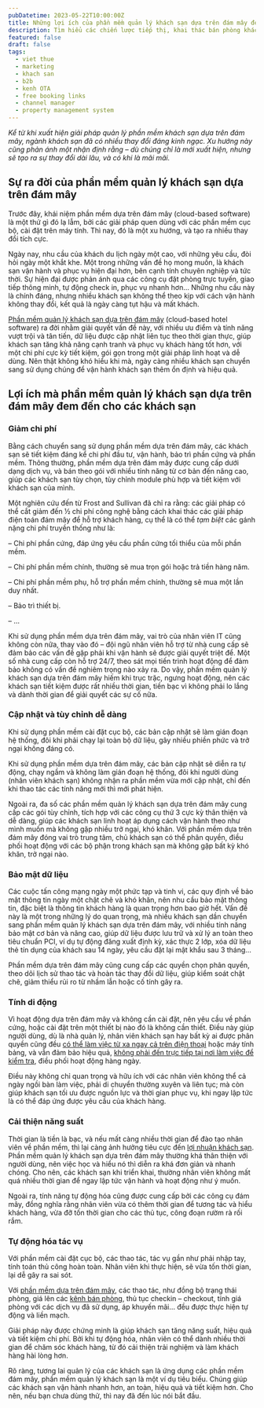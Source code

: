 ```yaml
---
pubDatetime: 2023-05-22T10:00:00Z
title: Những lợi ích của phần mềm quản lý khách sạn dựa trên đám mây đem đến cho các khách sạn
description: Tìm hiểu các chiến lược tiếp thị, khai thác bán phòng khách sạn hiệu quả trong chuỗi bài viết sau của nhavantuonglai để áp dụng và đem lại hiệu quả thiết thực cho giải pháp của bạn.
featured: false
draft: false
tags:
  - viet thue
  - marketing
  - khach san
  - b2b
  - kenh OTA
  - free booking links
  - channel manager
  - property management system
---
```


_Kể từ khi xuất hiện giải pháp quản lý phần mềm khách sạn dựa trên đám mây, ngành khách sạn đã có nhiều thay đổi đáng kinh ngạc. Xu hướng này cũng phản ánh một nhận định rằng – dù chúng chỉ là mới xuất hiện, nhưng sẽ tạo ra sự thay đổi dài lâu, và có khi là mãi mãi._

## Sự ra đời của phần mềm quản lý khách sạn dựa trên đám mây

Trước đây, khái niệm phần mềm dựa trên đám mây (cloud-based software) là một thứ gì đó lạ lẫm, bởi các giải pháp quen dùng với các phần mềm cục bộ, cài đặt trên máy tính. Thì nay, đó là một xu hướng, và tạo ra nhiều thay đổi tích cực.

Ngày nay, nhu cầu của khách du lịch ngày một cao, với những yêu cầu, đòi hỏi ngày một khắt khe. Một trong những vấn đề họ mong muốn, là khách sạn vận hành và phục vụ hiện đại hơn, bên cạnh tính chuyên nghiệp và tức thời. Sự hiện đại được phản ánh qua các công cụ đặt phòng trực tuyến, giao tiếp thông minh, tự động check in, phục vụ nhanh hơn… Những nhu cầu này là chính đáng, nhưng nhiều khách sạn không thể theo kịp với cách vận hành không thay đổi, kết quả là ngày càng tụt hậu và mất khách.

[Phần mềm quản lý khách sạn dựa trên đám mây](https://nhavantuonglai.com/posts/) (cloud-based hotel software) ra đời nhằm giải quyết vấn đề này, với nhiều ưu điểm và tính năng vượt trội và tân tiến, dữ liệu được cập nhật liên tục theo thời gian thực, giúp khách sạn tăng khả năng cạnh tranh và phục vụ khách hàng tốt hơn, với một chi phí cực kỳ tiết kiệm, gói gọn trong một giải pháp linh hoạt và dễ dùng. Nên thật không khó hiểu khi mà, ngày càng nhiều khách sạn chuyển sang sử dụng chúng để vận hành khách sạn thêm ổn định và hiệu quả.

## Lợi ích mà phần mềm quản lý khách sạn dựa trên đám mây đem đến cho các khách sạn

### Giảm chi phí

Bằng cách chuyển sang sử dụng phần mềm dựa trên đám mây, các khách sạn sẽ tiết kiệm đáng kể chi phí đầu tư, vận hành, bảo trì phần cứng và phần mềm. Thông thường, phần mềm dựa trên đám mây được cung cấp dưới dạng dịch vụ, và bán theo gói với nhiều tính năng từ cơ bản đến nâng cao, giúp các khách sạn tùy chọn, tùy chỉnh module phù hợp và tiết kiệm với khách sạn của mình.

Một nghiên cứu đến từ Frost and Sullivan đã chỉ ra rằng: các giải pháp có thể cắt giảm đến ½ chi phí công nghệ bằng cách khai thác các giải pháp điện toán đám mây để hỗ trợ khách hàng, cụ thể là có thể _tạm biệt_ các gánh nặng chi phí truyền thống như là:

– Chi phí phần cứng, đáp ứng yêu cầu phần cứng tối thiểu của mỗi phần mềm.

– Chi phí phần mềm chính, thường sẽ mua trọn gói hoặc trả tiền hàng năm.

– Chi phí phần mềm phụ, hỗ trợ phần mềm chính, thường sẽ mua một lần duy nhất.

– Bảo trì thiết bị.

– …

Khi sử dụng phần mềm dựa trên đám mây, vai trò của nhân viên IT cũng không còn nữa, thay vào đó – đội ngũ nhân viên hỗ trợ từ nhà cung cấp sẽ đảm bảo các vấn đề gặp phải khi vận hành sẽ được giải quyết triệt để. Một số nhà cung cấp còn hỗ trợ 24/7, theo sát mọi tiến trình hoạt động để đảm bảo không có vấn đề nghiêm trọng nào xảy ra. Do vậy, phần mềm quản lý khách sạn dựa trên đám mây hiếm khi trục trặc, ngưng hoạt động, nên các khách sạn tiết kiệm được rất nhiều thời gian, tiền bạc vì không phải lo lắng và dành thời gian để giải quyết các sự cố nữa.

### Cập nhật và tùy chỉnh dễ dàng

Khi sử dụng phần mềm cài đặt cục bộ, các bản cập nhật sẽ làm gián đoạn hệ thống, đôi khi phải chạy lại toàn bộ dữ liệu, gây nhiều phiền phức và trở ngại không đáng có.

Khi sử dụng phần mềm dựa trên đám mây, các bản cập nhật sẽ diễn ra tự động, chạy ngầm và không làm gián đoạn hệ thống, đôi khi người dùng (nhân viên khách sạn) không nhận ra phần mềm vừa mới cập nhật, chỉ đến khi thao tác các tính năng mới thì mới phát hiện.

Ngoài ra, đa số các phần mềm quản lý khách sạn dựa trên đám mây cung cấp các gói tùy chỉnh, tích hợp với các công cụ thứ 3 cực kỳ thân thiện và dễ dàng, giúp các khách sạn linh hoạt áp dụng cách vận hành theo như mình muốn mà không gặp nhiều trở ngại, khó khăn. Với phần mềm dựa trên đám mây đóng vai trò trung tâm, chủ khách sạn có thể phân quyền, điều phối hoạt động với các bộ phận trong khách sạn mà không gặp bất kỳ khó khăn, trở ngại nào.

### Bảo mật dữ liệu

Các cuộc tấn công mạng ngày một phức tạp và tinh vi, các quy định về bảo mật thông tin ngày một chặt chẽ và khó khăn, nên nhu cầu bảo mật thông tin, đặc biệt là thông tin khách hàng là quan trọng hơn bao giờ hết. Vấn đề này là một trong những lý do quan trọng, mà nhiều khách sạn dần chuyển sang phần mềm quản lý khách sạn dựa trên đám mây, với nhiều tính năng bảo mật cơ bản và nâng cao, giúp dữ liệu được lưu trữ và xử lý an toàn theo tiêu chuẩn PCI, ví dụ tự động đăng xuất định kỳ, xác thực 2 lớp, xóa dữ liệu thẻ tín dụng của khách sau 14 ngày, yêu cầu đặt lại mật khẩu sau 3 tháng…

Phần mềm dựa trên đám mây cũng cung cấp các quyền chọn phân quyền, theo dõi lịch sử thao tác và hoàn tác thay đổi dữ liệu, giúp kiểm soát chặt chẽ, giảm thiểu rủi ro từ nhầm lẫn hoặc cố tính gây ra.

### Tính di động

Vì hoạt động dựa trên đám mây và không cần cài đặt, nên yêu cầu về phần cứng, hoặc cài đặt trên một thiết bị nào đó là không cần thiết. Điều này giúp người dùng, dù là nhà quản lý, nhân viên khách sạn hay bất kỳ ai được phân quyền cũng đều [có thể làm việc từ xa ngay cả trên điện thoại](https://nhavantuonglai.com/posts/) hoặc máy tính bảng, và vẫn đảm bảo hiệu quả, [không phải đến trực tiếp tại nơi làm việc để kiểm tra](https://nhavantuonglai.com/posts/), điều phối hoạt động hàng ngày.

Điều này không chỉ quan trọng và hữu ích với các nhân viên không thể cả ngày ngồi bàn làm việc, phải di chuyển thường xuyên và liên tục; mà còn giúp khách sạn tối ưu được nguồn lực và thời gian phục vụ, khi ngay lập tức là có thể đáp ứng được yêu cầu của khách hàng.

### Cải thiện năng suất

Thời gian là tiền là bạc, và nếu mất càng nhiều thời gian để đào tạo nhân viên về phần mềm, thì lại càng ảnh hưởng tiêu cực đến [lợi nhuận khách sạn](https://nhavantuonglai.com/posts/). Phần mềm quản lý khách sạn dựa trên đám mây thường khá thân thiện với người dùng, nên việc học và hiểu nó thì diễn ra khá đơn giản và nhanh chóng. Cho nên, các khách sạn khi triển khai, thường nhân viên không mất quá nhiều thời gian để ngay lập tức vận hành và hoạt động như ý muốn.

Ngoài ra, tính năng tự động hóa cũng được cung cấp bởi các công cụ đám mây, đồng nghĩa rằng nhân viên vừa có thêm thời gian để tương tác và hiểu khách hàng, vừa đỡ tốn thời gian cho các thủ tục, công đoạn rườm rà rối rắm.

### Tự động hóa tác vụ

Với phần mềm cài đặt cục bộ, các thao tác, tác vụ gần như phải nhập tay, tính toán thủ công hoàn toàn. Nhân viên khi thực hiện, sẽ vừa tốn thời gian, lại dễ gây ra sai sót.

Với [phần mềm dựa trên đám mây](https://nhavantuonglai.com/posts/), các thao tác, như đồng bộ trạng thái phòng, giá lên các [kênh bán phòng](https://nhavantuonglai.com/posts/cac-kenh-ban-phong-truc-tuyen-quan-trong-nhat-cua-khach-san), thủ tục checkin – checkout, tính giá phòng với các dịch vụ đã sử dụng, áp khuyến mãi… đều được thực hiện tự động và liền mạch.

Giải pháp này được chứng minh là giúp khách sạn tăng năng suất, hiệu quả và tiết kiệm chi phí. Bởi khi tự động hóa, nhân viên có thể dành nhiều thời gian để chăm sóc khách hàng, từ đó cải thiện trải nghiệm và làm khách hàng hài lòng hơn.

Rõ ràng, tương lai quản lý của các khách sạn là ứng dụng các phần mềm đám mây, phần mềm quản lý khách sạn là một ví dụ tiêu biểu. Chúng giúp các khách sạn vận hành nhanh hơn, an toàn, hiệu quả và tiết kiệm hơn. Cho nên, nếu bạn chưa dùng thử, thì nay đã đến lúc nói bắt đầu.
